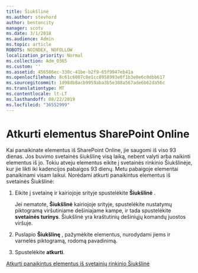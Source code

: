 ```yaml
---
title: Šiukšlinė
ms.author: stevhord
author: bentoncity
manager: scotv
ms.date: 3/1/2018
ms.audience: Admin
ms.topic: article
ROBOTS: NOINDEX, NOFOLLOW
localization_priority: Normal
ms.collection: Adm_O365
ms.custom: ''
ms.assetid: 456586ec-330c-41be-b2f9-65f9947eb41a
ms.openlocfilehash: 8c61c6007c8e1cc8958993e0f1b3e0e6c0dbb617
ms.sourcegitcommit: 1d98db8acb9959aba3b5e308a567ade6b62da56c
ms.translationtype: MT
ms.contentlocale: lt-LT
ms.lasthandoff: 08/22/2019
ms.locfileid: "36552999"
---
```

# <a name="restore-items-in-sharepoint-online"></a>Atkurti elementus SharePoint Online

Kai panaikinate elementus iš SharePoint Online, jie saugomi iš viso 93 dienas. Jos buvimo svetainės šiukšlinę visą laiką, nebent valyti arba naikinti elementus iš jo. Tokiu atveju elementus eikite į svetainės rinkinio Šiukšlinėje, kur jie likti iki kadencijos pabaigos 93 dienų. Metu pabaigoje elementai panaikinami visam laikui. Norėdami atkurti panaikintus elementus iš svetainės Šiukšlinė:
  
1. Eikite į svetainę ir kairiojoje srityje spustelėkite **Šiukšlinė** . 
    
    Jei nematote, **Šiukšlinė** kairiojoje srityje, spustelėkite nustatymų piktogramą viršutiniame dešiniajame kampe, ir tada spustelėkite **svetainės turinys**. Šiukšlinė yra kraštutinių dešiniųjų komandų juostos viršuje.
    
2. Puslapio **Šiukšlinę** , pažymėkite elementus, nurodydami jiems ir varnelės piktogramą, rodomą pavadinimą. 
    
3. Spustelėkite **atkurti**.
    
[Atkurti panaikintus elementus iš svetainių rinkinio Šiukšlinė](https://go.microsoft.com/fwlink/?linkid=866439)
  

